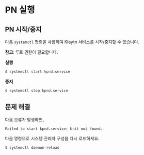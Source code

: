 # PN 실행 <a id="startup-the-pn"></a>

## PN 시작/중지  <a id="pn-start-stop"></a>

다음 `systemctl` 명령을 사용하여 Klaytn 서비스를 시작/중지할 수 있습니다.

**참고**: 루트 권한이 필요합니다.

**실행**

```bash
$ systemctl start kpnd.service

```

**중지**

```bash
$ systemctl stop kpnd.service

```

## 문제 해결 <a id="troubleshooting"></a>

다음 오류가 발생하면,

```bash
Failed to start kpnd.service: Unit not found.
```

다음 명령으로 시스템 관리자 구성을 다시 로드하세요.

```bash
$ systemctl daemon-reload
```


